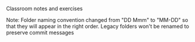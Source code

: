 Classroom notes and exercises

Note:
Folder naming convention changed from "DD Mmm" to "MM-DD" so that they will appear in the right order.
Legacy folders won't be renamed to preserve commit messages
